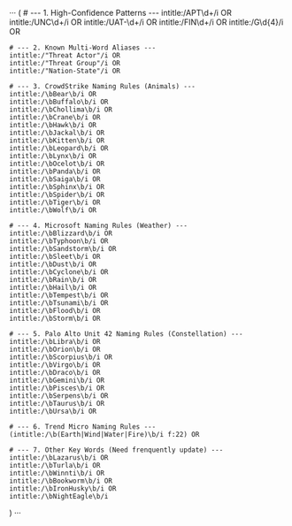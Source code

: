 ···
(
    # --- 1. High-Confidence Patterns ---
    intitle:/APT\d+/i OR 
    intitle:/UNC\d+/i OR 
    intitle:/UAT-\d+/i OR
    intitle:/FIN\d+/i OR 
    intitle:/G\d{4}/i OR

    # --- 2. Known Multi-Word Aliases ---
    intitle:/"Threat Actor"/i OR 
    intitle:/"Threat Group"/i OR 
    intitle:/"Nation-State"/i OR

    # --- 3. CrowdStrike Naming Rules (Animals) ---
    intitle:/\bBear\b/i OR 
    intitle:/\bBuffalo\b/i OR 
    intitle:/\bChollima\b/i OR 
    intitle:/\bCrane\b/i OR 
    intitle:/\bHawk\b/i OR 
    intitle:/\bJackal\b/i OR 
    intitle:/\bKitten\b/i OR 
    intitle:/\bLeopard\b/i OR 
    intitle:/\bLynx\b/i OR 
    intitle:/\bOcelot\b/i OR 
    intitle:/\bPanda\b/i OR 
    intitle:/\bSaiga\b/i OR 
    intitle:/\bSphinx\b/i OR 
    intitle:/\bSpider\b/i OR 
    intitle:/\bTiger\b/i OR 
    intitle:/\bWolf\b/i OR

    # --- 4. Microsoft Naming Rules (Weather) ---
    intitle:/\bBlizzard\b/i OR 
    intitle:/\bTyphoon\b/i OR 
    intitle:/\bSandstorm\b/i OR 
    intitle:/\bSleet\b/i OR 
    intitle:/\bDust\b/i OR 
    intitle:/\bCyclone\b/i OR 
    intitle:/\bRain\b/i OR 
    intitle:/\bHail\b/i OR 
    intitle:/\bTempest\b/i OR 
    intitle:/\bTsunami\b/i OR 
    intitle:/\bFlood\b/i OR 
    intitle:/\bStorm\b/i OR

    # --- 5. Palo Alto Unit 42 Naming Rules (Constellation) ---
    intitle:/\bLibra\b/i OR 
    intitle:/\bOrion\b/i OR 
    intitle:/\bScorpius\b/i OR 
    intitle:/\bVirgo\b/i OR 
    intitle:/\bDraco\b/i OR 
    intitle:/\bGemini\b/i OR 
    intitle:/\bPisces\b/i OR 
    intitle:/\bSerpens\b/i OR 
    intitle:/\bTaurus\b/i OR 
    intitle:/\bUrsa\b/i OR
	
	# --- 6. Trend Micro Naming Rules ---
	(intitle:/\b(Earth|Wind|Water|Fire)\b/i f:22) OR
	
    # --- 7. Other Key Words (Need frenquently update) ---
    intitle:/\bLazarus\b/i OR 
    intitle:/\bTurla\b/i OR 
    intitle:/\bWinnti\b/i OR 
    intitle:/\bBookworm\b/i OR 
    intitle:/\bIronHusky\b/i OR 
    intitle:/\bNightEagle\b/i
)
···
